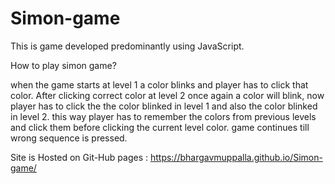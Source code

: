 # Simon-game

This is game developed predominantly using JavaScript.


How to play simon game?

when the game starts at level 1 a color blinks and player has to click that color. After clicking correct color at level 2 once again a color will blink, now player has to click the the color blinked in level 1 and also the color blinked in level 2. this way player has to remember the colors from previous levels and click them before clicking the current level color. game continues till wrong sequence is pressed. 

Site is Hosted on Git-Hub pages : https://bhargavmuppalla.github.io/Simon-game/
